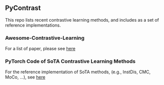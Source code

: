 ## PyContrast

This repo lists recent contrastive learning methods, and includes as a set of reference implementations.

### Awesome-Contrastive-Learning
For a list of paper, please see [here](AWESOME_CONTRASTIVE_LEARNING.md)

### PyTorch Code of SoTA Contrastive Learning Methods
For the reference implementation of SoTA methods, (e.g., InstDis, CMC, MoCo, ...), see [here](pycontrast)


